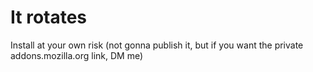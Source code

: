 # It rotates

Install at your own risk (not gonna publish it, but if you want the private addons.mozilla.org link, DM me)